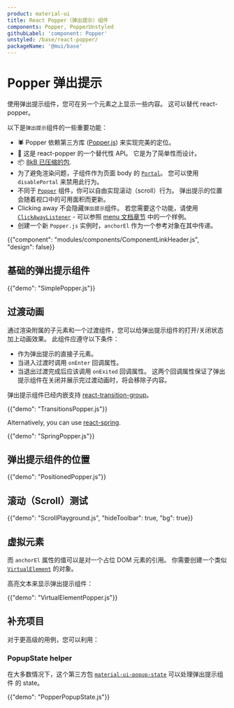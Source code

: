 ```yaml
---
product: material-ui
title: React Popper（弹出提示）组件
components: Popper, PopperUnstyled
githubLabel: 'component: Popper'
unstyled: /base/react-popper/
packageName: '@mui/base'
---
```


# Popper 弹出提示

<p class="description">使用弹出提示组件，您可在另一个元素之上显示一些内容。 这可以替代 react-popper。</p>

以下是`弹出提示`组件的一些重要功能：

- 🕷 Popper 依赖第三方库 ([Popper.js](https://github.com/popperjs/popper-core)) 来实现完美的定位。
- 💄 这是 react-popper 的一个替代性 API。 它是为了简单性而设计。
- 📦 [8kB 已压缩的包](/size-snapshot).
- 为了避免渲染问题，子组件作为页面 body 的 [`Portal`](/material-ui/react-portal/)。 您可以使用 `disablePortal` 来禁用此行为。
- 不同于 [`Popper`](/material-ui/react-popover/) 组件，你可以自由实现滚动（scroll）行为。 弹出提示的位置会随着视口中的可用面积而更新。
- Clicking away 不会隐藏`弹出提示`组件。 若您需要这个功能，请使用 [`ClickAwayListener`](/material-ui/react-click-away-listener/) - 可以参照 [menu 文档章节](/material-ui/react-menu/#menulist-composition) 中的一个样例。
- 创建一个新 `Popper.js` 实例时，`anchorEl` 作为一个参考对象在其中传递。

{{"component": "modules/components/ComponentLinkHeader.js", "design": false}}

## 基础的弹出提示组件

{{"demo": "SimplePopper.js"}}

## 过渡动画

通过渲染附属的子元素和一个过渡组件，您可以给弹出提示组件的打开/关闭状态加上动画效果。 此组件应遵守以下条件：

- 作为弹出提示的直接子元素。
- 当进入过渡时调用 `onEnter` 回调属性。
- 当退出过渡完成后应该调用 `onExited` 回调属性。 这两个回调属性保证了弹出提示组件在关闭并展示完过渡动画时，将会移除子内容。

弹出提示组件已经内嵌支持 [react-transition-group](https://github.com/reactjs/react-transition-group)。

{{"demo": "TransitionsPopper.js"}}

Alternatively, you can use [react-spring](https://github.com/pmndrs/react-spring).

{{"demo": "SpringPopper.js"}}

## 弹出提示组件的位置

{{"demo": "PositionedPopper.js"}}

## 滚动（Scroll）测试

{{"demo": "ScrollPlayground.js", "hideToolbar": true, "bg": true}}

## 虚拟元素

而 `anchorEl` 属性的值可以是对一个占位 DOM 元素的引用。 你需要创建一个类似 [`VirtualElement`](https://popper.js.org/docs/v2/virtual-elements/) 的对象。

高亮文本来显示弹出提示组件：

{{"demo": "VirtualElementPopper.js"}}

## 补充项目

对于更高级的用例，您可以利用：

### PopupState helper

在大多数情况下，这个第三方包 [`material-ui-popup-state`](https://github.com/jcoreio/material-ui-popup-state) 可以处理弹出提示组件 的 state。

{{"demo": "PopperPopupState.js"}}
